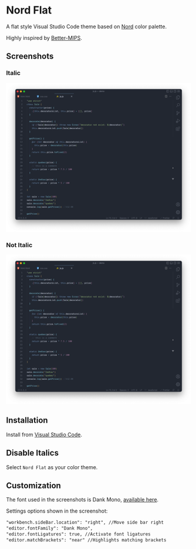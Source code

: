# Nord Flat

A flat style Visual Studio Code theme based on [Nord](https://github.com/arcticicestudio/nord-visual-studio-code) color palette.

Highly inspired by [Better-MIPS](https://github.com/vasilescur/vscode-Better-MIPS).

## Screenshots

### Italic

![italic](/images/italic-preview.png)

### Not Italic

![italic](/images/preview.png)

## Installation

Install from [Visual Studio Code](https://marketplace.visualstudio.com/items?itemName=3ash.nord-flat).

## Disable Italics

Select `Nord Flat` as your color theme.

## Customization

The font used in the screenshots is Dank Mono, [available here](https://dank.sh/).

Settings options shown in the screenshot:

```
"workbench.sideBar.location": "right", //Move side bar right
"editor.fontFamily": "Dank Mono",
"editor.fontLigatures": true, //Activate font ligatures
"editor.matchBrackets": "near" //Highlights matching brackets
```
